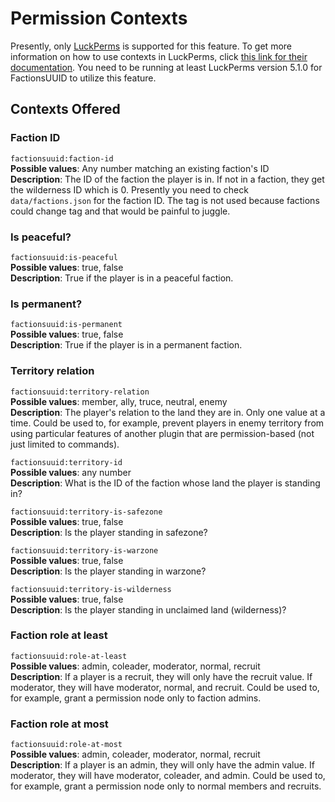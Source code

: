 # Permission Contexts

Presently, only [LuckPerms](https://luckperms.net/) is supported for this feature. To get more information on how to use
contexts in LuckPerms, click [this link for their documentation](https://luckperms.net/wiki/Context). You need to be
running at least LuckPerms version 5.1.0 for FactionsUUID to utilize this feature.

## Contexts Offered

### Faction ID

`factionsuuid:faction-id`  
**Possible values**: Any number matching an existing faction's ID  
**Description**: The ID of the faction the player is in. If not in a faction, they get the 
wilderness ID which is 0. Presently you need to check `data/factions.json` for the faction ID. 
The tag is not used because factions could change tag and that would be painful to juggle.

### Is peaceful?

`factionsuuid:is-peaceful`  
**Possible values**: true, false  
**Description**: True if the player is in a peaceful faction.

### Is permanent?

`factionsuuid:is-permanent`  
**Possible values**: true, false  
**Description**: True if the player is in a permanent faction.

### Territory relation

`factionsuuid:territory-relation`  
**Possible values**: member, ally, truce, neutral, enemy  
**Description**: The player's relation to the land they are in. Only one value at a time. Could be used to, for example, 
prevent players in enemy territory from using particular features of another plugin that are permission-based (not 
just limited to commands).

`factionsuuid:territory-id`  
**Possible values**: any number  
**Description**: What is the ID of the faction whose land the player is standing in?

`factionsuuid:territory-is-safezone`  
**Possible values**: true, false  
**Description**: Is the player standing in safezone?

`factionsuuid:territory-is-warzone`  
**Possible values**: true, false  
**Description**: Is the player standing in warzone?

`factionsuuid:territory-is-wilderness`  
**Possible values**: true, false  
**Description**: Is the player standing in unclaimed land (wilderness)?

### Faction role at least
 
`factionsuuid:role-at-least`  
**Possible values**: admin, coleader, moderator, normal, recruit  
**Description**: If a player is a recruit, they will only have the recruit value. If moderator, they will have moderator,
normal, and recruit. Could be used to, for example, grant a permission node only to faction admins.

### Faction role at most

`factionsuuid:role-at-most`  
**Possible values**: admin, coleader, moderator, normal, recruit  
**Description**: If a player is an admin, they will only have the admin value. If moderator, they will have moderator,
coleader, and admin. Could be used to, for example, grant a permission node only to normal members and recruits.
